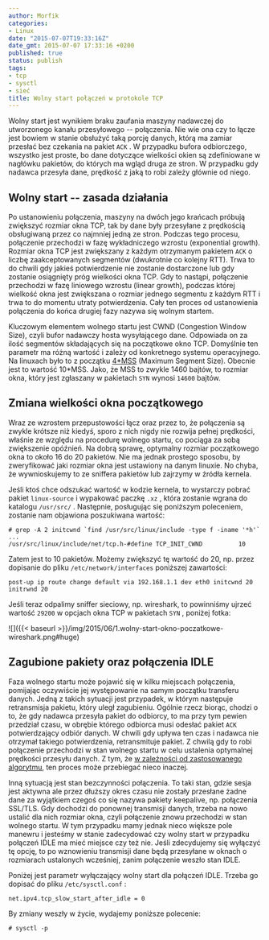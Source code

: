 ```yaml
---
author: Morfik
categories:
- Linux
date: "2015-07-07T19:33:16Z"
date_gmt: 2015-07-07 17:33:16 +0200
published: true
status: publish
tags:
- tcp
- sysctl
- sieć
title: Wolny start połączeń w protokole TCP
---
```


Wolny start jest wynikiem braku zaufania maszyny nadawczej do utworzonego kanału przesyłowego --
połączenia. Nie wie ona czy to łącze jest bowiem w stanie obsłużyć taką porcję danych, którą ma
zamiar przesłać bez czekania na pakiet `ACK` . W przypadku bufora odbiorczego, wszystko jest proste,
bo dane dotyczące wielkości okien są zdefiniowane w nagłówku pakietów, do których ma wgląd druga ze
stron. W przypadku gdy nadawca przesyła dane, prędkość z jaką to robi zależy głównie od niego.

<!--more-->
## Wolny start -- zasada działania

Po ustanowieniu połączenia, maszyny na dwóch jego krańcach próbują zwiększyć rozmiar okna TCP, tak
by dane były przesyłane z prędkością obsługiwaną przez co najmniej jedną ze stron. Podczas tego
procesu, połączenie przechodzi w fazę wykładniczego wzrostu (exponential growth). Rozmiar okna TCP
jest zwiększany z każdym otrzymanym pakietem `ACK` o liczbę zaakceptowanych segmentów (dwukrotnie co
kolejny RTT). Trwa to do chwili gdy jakieś potwierdzenie nie zostanie dostarczone lub gdy zostanie
osiągnięty próg wielkości okna TCP. Gdy to nastąpi, połączenie przechodzi w fazę liniowego wzrostu
(linear growth), podczas której wielkość okna jest zwiększana o rozmiar jednego segmentu z każdym
RTT i trwa to do momentu utraty potwierdzenia. Cały ten proces od ustanowienia połączenia do końca
drugiej fazy nazywa się wolnym startem.

Kluczowym elementem wolnego startu jest CWND (Congestion Window Size), czyli bufor nadawczy hosta
wysyłającego dane. Odpowiada on za ilość segmentów składających się na początkowe okno TCP.
Domyślnie ten parametr ma różną wartość i zależy od konkretnego systemu operacyjnego. Na linuxach
było to z początku [4*MSS](https://lwn.net/Articles/427104/) (Maximum Segment Size). Obecnie jest
to wartość 10*MSS. Jako, że MSS to zwykle 1460 bajtów, to rozmiar okna, który jest zgłaszany w
pakietach `SYN` wynosi `14600` bajtów.

## Zmiana wielkości okna początkowego

Wraz ze wzrostem przepustowości łącz oraz przez to, że połączenia są zwykle krótsze niż kiedyś,
sporo z nich nigdy nie rozwija pełnej prędkości, właśnie ze względu na procedurę wolnego startu, co
pociąga za sobą zwiększenie opóźnień. Na dobrą sprawę, optymalny rozmiar początkowego okna to około
16 do 20 pakietów. Nie ma jednak prostego sposobu, by zweryfikować jaki rozmiar okna jest ustawiony
na danym linuxie. No chyba, że wywnioskujemy to ze sniffera pakietów lub zajrzymy w źródła kernela.

Jeśli ktoś chce odszukać wartość w kodzie kernela, to wystarczy pobrać pakiet `linux-source` i
wypakować paczkę `.xz` , która zostanie wgrana do katalogu `/usr/src/` . Następnie, posługując się
poniższym poleceniem, zostanie nam objawiona poszukiwana wartość:

    # grep -A 2 initcwnd `find /usr/src/linux/include -type f -iname '*h'`
    ...
    /usr/src/linux/include/net/tcp.h-#define TCP_INIT_CWND          10

Zatem jest to 10 pakietów. Możemy zwiększyć tę wartość do 20, np. przez dopisanie do pliku
`/etc/network/interfaces` poniższej zawartości:

    post-up ip route change default via 192.168.1.1 dev eth0 initcwnd 20 initrwnd 20

Jeśli teraz odpalimy sniffer sieciowy, np. wireshark, to powinniśmy ujrzeć wartość `29200` w opcjach
okna TCP w pakietach `SYN` , poniżej fotka:

![]({{< baseurl >}}/img/2015/06/1.wolny-start-okno-poczatkowe-wireshark.png#huge)

## Zagubione pakiety oraz połączenia IDLE

Faza wolnego startu może pojawić się w kilku miejscach połączenia, pomijając oczywiście jej
występowanie na samym początku transferu danych. Jedną z takich sytuacji jest przypadek, w którym
następuje retransmisja pakietu, który uległ zagubieniu. Ogólnie rzecz biorąc, chodzi o to, że gdy
nadawca przesyła pakiet do odbiorcy, to ma przy tym pewien przedział czasu, w obrębie którego
odbiorca musi odesłać pakiet `ACK` potwierdzający odbiór danych. W chwili gdy upływa ten czas i
nadawca nie otrzymał takiego potwierdzenia, retransmituje pakiet. Z chwilą gdy to robi połączenie
przechodzi w stan wolnego startu w celu ustalenia optymalnej prędkości przesyłu danych. Z tym, że [w
zależności od zastosowanego
algorytmu](http://www.roman10.net/2011/11/10/tcp-tahoe-reno-newreno-and-sacka-brief-comparison/),
ten proces może przebiegać nieco inaczej.

Inną sytuacją jest stan bezczynności połączenia. To taki stan, gdzie sesja jest aktywna ale przez
dłuższy okres czasu nie zostały przesłane żadne dane za wyjątkiem czegoś co się nazywa pakiety
keepalive, np. połączenia SSL/TLS. Gdy dochodzi do ponownej transmisji danych, trzeba na nowo
ustalić dla nich rozmiar okna, czyli połączenie znowu przechodzi w stan wolnego startu. W tym
przypadku mamy jednak nieco większe pole manewru i jesteśmy w stanie zadecydować czy wolny start w
przypadku połączeń IDLE ma mieć miejsce czy też nie. Jeśli zdecydujemy się wyłączyć tę opcję, to po
wznowieniu transmisji dane będą przesyłane w oknach o rozmiarach ustalonych wcześniej, zanim
połączenie weszło stan IDLE.

Poniżej jest parametr wyłączający wolny start dla połączeń IDLE. Trzeba go dopisać do pliku
`/etc/sysctl.conf` :

    net.ipv4.tcp_slow_start_after_idle = 0

By zmiany weszły w życie, wydajemy poniższe polecenie:

    # sysctl -p
